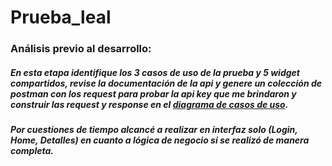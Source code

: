 # Prueba_leal

### Análisis previo al desarrollo:

##### En esta etapa identifique los 3 casos de uso de la prueba y 5 widget compartidos, revise la documentación de la api y genere un colección de postman con los request para probar la api key que me brindaron y construir las request y response en el [diagrama de casos de uso](https://drive.google.com/file/d/1g5_EDGLEptL954vJEEEiqzZm5e3i-2T3/view?usp=sharing). 

##### Por cuestiones de tiempo alcancé a realizar en interfaz solo (Login, Home, Detalles) en cuanto a lógica de negocio si se realizó de manera completa.


